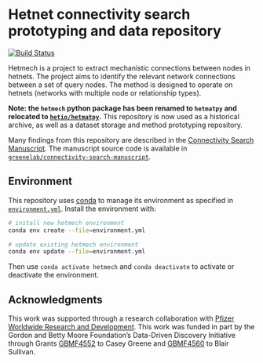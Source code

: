 # Hetnet connectivity search prototyping and data repository

[![Build Status](https://travis-ci.org/greenelab/hetmech.svg?branch=main)](https://travis-ci.org/greenelab/hetmech)

Hetmech is a project to extract mechanistic connections between nodes in hetnets.
The project aims to identify the relevant network connections between a set of query nodes.
The method is designed to operate on hetnets (networks with multiple node or relationship types).

**Note: the `hetmech` python package has been renamed to `hetmatpy` and relocated to [`hetio/hetmatpy`](https://github.com/hetio/hetmatpy).**
This repository is now used as a historical archive, as well as a dataset storage and method prototyping repository.

Many findings from this repository are described in the [Connectivity Search Manuscript](https://greenelab.github.io/connectivity-search-manuscript/ "Hetnet connectivity search provides rapid insights into how two biomedical entities are related").
The manuscript source code is available in [`greenelab/connectivity-search-manuscript`](https://github.com/greenelab/connectivity-search-manuscript).

## Environment

This repository uses [conda](http://conda.pydata.org/docs/) to manage its environment as specified in [`environment.yml`](environment.yml).
Install the environment with:

```sh
# install new hetmech environment
conda env create --file=environment.yml

# update existing hetmech environment
conda env update --file=environment.yml
```

Then use `conda activate hetmech` and `conda deactivate` to activate or deactivate the environment.

## Acknowledgments

This work was supported through a research collaboration with [Pfizer Worldwide Research and Development](https://www.pfizer.com/partners/research-and-development).
This work was funded in part by the Gordon and Betty Moore Foundation’s Data-Driven Discovery Initiative through Grants [GBMF4552](https://www.moore.org/grant-detail?grantId=GBMF4552) to Casey Greene and [GBMF4560](https://www.moore.org/grant-detail?grantId=GBMF4560) to Blair Sullivan.
